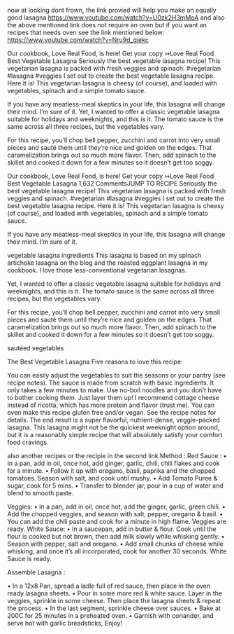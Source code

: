 now at looking dont frown, the link provied will help you make an equally good lasagna
https://www.youtube.com/watch?v=U0zk2H3mMoA
and also the above mentioned link does not require an oven but if you want an recipes
that needs oven see the link mentioned below:
https://www.youtube.com/watch?v=Nru9d_gjekc

Our cookbook, Love Real Food, is here! Get your copy ↣Love Real Food
Best Vegetable Lasagna
Seriously the best vegetable lasagna recipe! This vegetarian lasagna is packed with fresh veggies and spinach. #vegetarian #lasagna #veggies
I set out to create the best vegetable lasagna recipe. Here it is! This vegetarian lasagna is cheesy (of course), and loaded with vegetables, spinach and a simple tomato sauce.

If you have any meatless-meal skeptics in your life, this lasagna will change their mind. I’m sure of it.
Yet, I wanted to offer a classic vegetable lasagna suitable for holidays and weeknights, and this is it. The tomato sauce is the same across all three recipes, but the vegetables vary.

For this recipe, you’ll chop bell pepper, zucchini and carrot into very small pieces and sauté them until they’re nice and golden on the edges. That caramelization brings out so much more flavor. Then, add spinach to the skillet and cooked it down for a few minutes so it doesn’t get too soggy.

Our cookbook, Love Real Food, is here! Get your copy ↣Love Real Food
Best Vegetable Lasagna
1,632 CommentsJUMP TO RECIPE
Seriously the best vegetable lasagna recipe! This vegetarian lasagna is packed with fresh veggies and spinach. #vegetarian #lasagna #veggies
I set out to create the best vegetable lasagna recipe. Here it is! This vegetarian lasagna is cheesy (of course), and loaded with vegetables, spinach and a simple tomato sauce.

If you have any meatless-meal skeptics in your life, this lasagna will change their mind. I’m sure of it.

vegetable lasagna ingredients
This lasagna is based on my spinach artichoke lasagna on the blog and the roasted eggplant lasagna in my cookbook. I love those less-conventional vegetarian lasagnas.

Yet, I wanted to offer a classic vegetable lasagna suitable for holidays and weeknights, and this is it. The tomato sauce is the same across all three recipes, but the vegetables vary.

For this recipe, you’ll chop bell pepper, zucchini and carrot into very small pieces and sauté them until they’re nice and golden on the edges. That caramelization brings out so much more flavor. Then, add spinach to the skillet and cooked it down for a few minutes so it doesn’t get too soggy.

sautéed vegetables

The Best Vegetable Lasagna
Five reasons to love this recipe:

You can easily adjust the vegetables to suit the seasons or your pantry (see recipe notes).
The sauce is made from scratch with basic ingredients. It only takes a few minutes to make.
Use no-boil noodles and you don’t have to bother cooking them. Just layer them up!
I recommend cottage cheese instead of ricotta, which has more protein and flavor (trust me).
You can even make this recipe gluten free and/or vegan. See the recipe notes for details.
The end result is a super flavorful, nutrient-dense, veggie-packed lasagna. This lasagna might not be the quickest weeknight option around, but it is a reasonably simple recipe that will absolutely satisfy your comfort food cravings.

also another recipes or the recipie in the second link 
Method :
Red Sauce : 
• In a pan, add in oil, once hot, add ginger, garlic, chili, chili flakes and cook for a minute.
• Follow it up with oregano, basil, paprika and the chopped tomatoes. Season with salt, and cook until mushy. 
• Add Tomato Puree & sugar, cook for 5 mins.
• Transfer to blender jar, pour in a cup of water and blend to smooth paste.

Veggies:
• In a pan, add in oil, once hot, add the ginger, garlic, green chili. 
• Add the chopped veggies, and season with salt, pepper, oregano & basil.
• You can add the chili paste and cook for a minute in high flame. Veggies are ready.
White Sauce:
• In a saucepan, add in butter & flour. Cook until the flour is cooked but not brown, then add milk slowly while whisking gently.
• Season with pepper, salt and oregano.
• Add small chunks of cheese while whisking, and once it’s all incorporated, cook for another 30 seconds. White Sauce is ready.

Assemble Lasagna : 

• In a 12x8 Pan, spread a ladle full of red sauce, then place in the oven ready lasagna sheets.
• Pour in some more red & white sauce. Layer in the veggies, sprinkle in some cheese. Then place the lasagna sheets & repeat the process. 
• In the last segment, sprinkle cheese over sauces. 
• Bake at 200C for 25 minutes in a preheated oven.
• Garnish with coriander, and serve hot with garlic breadsticks, Enjoy!
